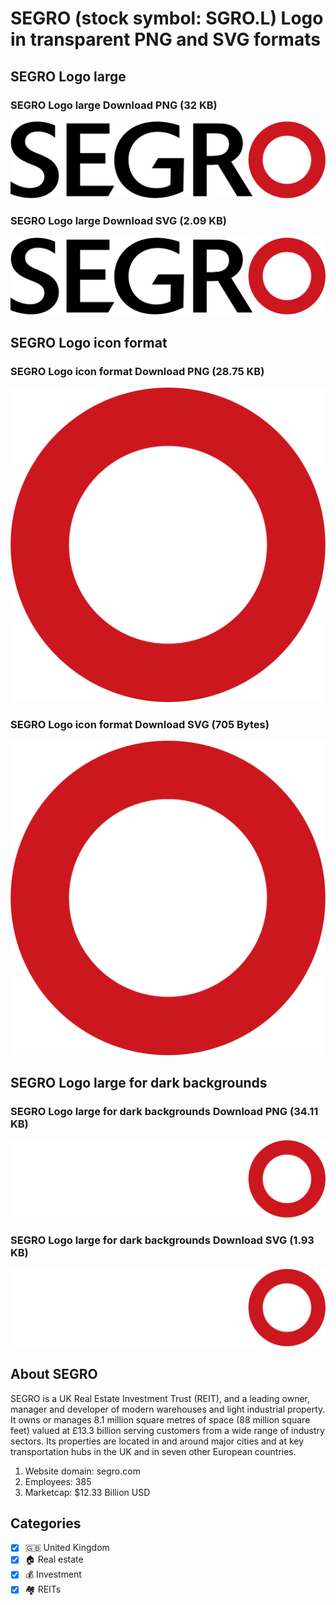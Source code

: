# SEGRO (stock symbol: SGRO.L) Logo in transparent PNG and SVG formats

## SEGRO Logo large

### SEGRO Logo large Download PNG (32 KB)

![SEGRO Logo large Download PNG (32 KB)](/img/orig/SGRO.L_BIG-59de89a5.png)

### SEGRO Logo large Download SVG (2.09 KB)

![SEGRO Logo large Download SVG (2.09 KB)](/img/orig/SGRO.L_BIG-3b0163e0.svg)

## SEGRO Logo icon format

### SEGRO Logo icon format Download PNG (28.75 KB)

![SEGRO Logo icon format Download PNG (28.75 KB)](/img/orig/SGRO.L-0adfd9a9.png)

### SEGRO Logo icon format Download SVG (705 Bytes)

![SEGRO Logo icon format Download SVG (705 Bytes)](/img/orig/SGRO.L-b2005a3d.svg)

## SEGRO Logo large for dark backgrounds

### SEGRO Logo large for dark backgrounds Download PNG (34.11 KB)

![SEGRO Logo large for dark backgrounds Download PNG (34.11 KB)](/img/orig/SGRO.L_BIG.D-c86f9a84.png)

### SEGRO Logo large for dark backgrounds Download SVG (1.93 KB)

![SEGRO Logo large for dark backgrounds Download SVG (1.93 KB)](/img/orig/SGRO.L_BIG.D-df678abc.svg)

## About SEGRO

SEGRO is a UK Real Estate Investment Trust (REIT), and a leading owner, manager and developer of modern warehouses and light industrial property. It owns or manages 8.1 million square metres of space (88 million square feet) valued at £13.3 billion serving customers from a wide range of industry sectors. Its properties are located in and around major cities and at key transportation hubs in the UK and in seven other European countries.

1. Website domain: segro.com
2. Employees: 385
3. Marketcap: $12.33 Billion USD


## Categories
- [x] 🇬🇧 United Kingdom
- [x] 🏠 Real estate
- [x] 💰 Investment
- [x] 🏘️ REITs

